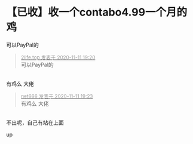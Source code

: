 # 【已收】收一个contabo4.99一个月的鸡


可以PayPal的

<div class="quote"><blockquote><font size="2"><a href="https://www.hostloc.com/forum.php?mod=redirect&amp;goto=findpost&amp;pid=9438725&amp;ptid=764376" target="_blank"><font color="#999999">2life.top 发表于 2020-11-11 19:20</font></a></font><br />
可以PayPal的</blockquote></div><br />
有鸡么 大佬<img src="static/image/smiley/yct/018.gif" smilieid="36" border="0" alt="" />

<div class="quote"><blockquote><font size="2"><a href="https://www.hostloc.com/forum.php?mod=redirect&amp;goto=findpost&amp;pid=9438749&amp;ptid=764376" target="_blank"><font color="#999999">net666 发表于 2020-11-11 19:23</font></a></font><br />
有鸡么 大佬</blockquote></div><br />
不出呢，自己有站在上面

up
